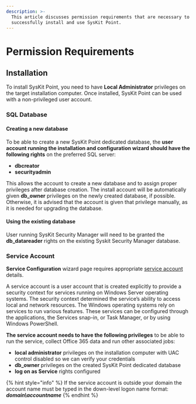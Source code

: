 ```yaml
---
description: >-
  This article discusses permission requirements that are necessary to
  successfully install and use SysKit Point.
---
```


# Permission Requirements

## Installation

To install SysKit Point, you need to have **Local Administrator** privileges on the target installation computer. Once installed, SysKit Point can be used with a non-privileged user account.

### SQL Database

#### Creating a new database

To be able to create a new SysKit Point dedicated database, the **user account running the installation and configuration wizard should have the following rights** on the preferred SQL server:

* **dbcreator** 
* **securityadmin**

This allows the account to create a new database and to assign proper privileges after database creation. The install account will be automatically given **db\_owner** privileges on the newly created database, if possible. Otherwise, it is advised that the account is given that privilege manually, as it is needed for upgrading the database.

#### Using the existing database

User running SysKit Security Manager will need to be granted the **db\_datareader** rights on the existing Syskit Security Manager database.

### Service Account

**Service Configuration** wizard page requires appropriate [service account](https://docs.microsoft.com/en-us/windows/security/identity-protection/access-control/service-accounts) details.

A service account is a user account that is created explicitly to provide a security context for services running on Windows Server operating systems. The security context determined the service’s ability to access local and network resources. The Windows operating systems rely on services to run various features. These services can be configured through the applications, the Services snap-in, or Task Manager, or by using Windows PowerShell.

**The service account needs to have the following privileges** to be able to run the service, collect Office 365 data and run other associated jobs:

* **local administrator** privileges on the installation computer with UAC control disabled so we can verify your credentials
* **db\_owner** privileges on the created SysKit Point dedicated database
* **log on as Service** rights configured

{% hint style="info" %}
If the service account is outside your domain the account name must be typed in the down-level logon name format: _**domain\accountname**_
{% endhint %}

